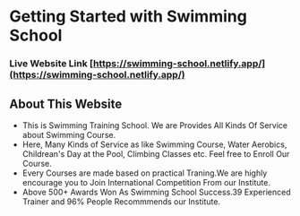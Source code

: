 # Getting Started with Swimming School

### Live Website Link [https://swimming-school.netlify.app/](https://swimming-school.netlify.app/)

## About This Website
- This is Swimming Training School. We are Provides All Kinds Of Service about Swimming Course.
- Here, Many Kinds of Service as like Swimming Course, Water Aerobics, Childrean's Day at the Pool, Climbing Classes etc. Feel free to Enroll Our Course.
- Every Courses are made based on practical Traning.We are highly encourage you to Join International Competition From our Institute.
- Above 500+ Awards Won As Swimming School Success.39  Experienced Trainer and 96% People Recommmends our Institute.

